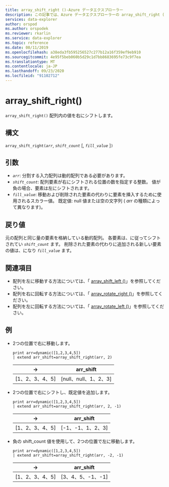 ```yaml
---
title: array_shift_right ()-Azure データエクスプローラー
description: この記事では、Azure データエクスプローラーの array_shift_right () について説明します。
services: data-explorer
author: orspod
ms.author: orspodek
ms.reviewer: rkarlin
ms.service: data-explorer
ms.topic: reference
ms.date: 08/11/2019
ms.openlocfilehash: a38eda3fb595256527c277b12a16f359ef9eb910
ms.sourcegitcommit: 4e95f5beb060b5d29c1d7bb8683695fe73c9f7ea
ms.translationtype: MT
ms.contentlocale: ja-JP
ms.lasthandoff: 09/23/2020
ms.locfileid: "91102712"
---
```

# <a name="array_shift_right"></a>array_shift_right()

`array_shift_right()` 配列内の値を右にシフトします。

## <a name="syntax"></a>構文

`array_shift_right(`*`arr`*, *`shift_count`* [, *`fill_value`* ]`)`

## <a name="arguments"></a>引数

* *`arr`*: 分割する入力配列は動的配列である必要があります。
* *`shift_count`*: 配列要素が右にシフトされる位置の数を指定する整数。 値が負の場合、要素は左にシフトされます。
* *`fill_value`*: 移動および削除された要素の代わりに要素を挿入するために使用されるスカラー値。 既定値: null 値または空の文字列 ( *arr* の種類によって異なります)。

## <a name="returns"></a>戻り値

元の配列と同じ量の要素を格納している動的配列。 各要素は、に従ってシフトされてい *`shift_count`* ます。 削除された要素の代わりに追加される新しい要素の値は、になり *`fill_value`* ます。

## <a name="see-also"></a>関連項目

* 配列を左に移動する方法については、「 [array_shift_left ()](array_shift_leftfunction.md)」を参照してください。
* 配列を右に回転する方法については、「 [array_rotate_right ()](array_rotate_rightfunction.md)」を参照してください。
* 配列を左に回転する方法については、「 [array_rotate_left ()](array_rotate_leftfunction.md)」を参照してください。

## <a name="examples"></a>例

* 2つの位置で右に移動します。

    <!-- csl: https://help.kusto.windows.net:443/Samples -->
    ```kusto
    print arr=dynamic([1,2,3,4,5]) 
    | extend arr_shift=array_shift_right(arr, 2)
    ```
    
    |→|arr_shift|
    |---|---|
    |[1、2、3、4、5]|[null、null、1、2、3]|

* 2つの位置で右にシフトし、既定値を追加します。

    <!-- csl: https://help.kusto.windows.net:443/Samples -->
    ```kusto
    print arr=dynamic([1,2,3,4,5]) 
    | extend arr_shift=array_shift_right(arr, 2, -1)
    ```
    
    |→|arr_shift|
    |---|---|
    |[1、2、3、4、5]|[-1、-1、1、2、3]|

* 負の shift_count 値を使用して、2つの位置で左に移動します。

    <!-- csl: https://help.kusto.windows.net:443/Samples -->
    ```kusto
    print arr=dynamic([1,2,3,4,5]) 
    | extend arr_shift=array_shift_right(arr, -2, -1)
    ```
    
    |→|arr_shift|
    |---|---|
    |[1、2、3、4、5]|[3、4、5、-1、-1]|
    